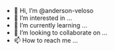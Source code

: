 - 👋 Hi, I’m @anderson-veloso
- 👀 I’m interested in ...
- 🌱 I’m currently learning ...
- 💞️ I’m looking to collaborate on ...
- 📫 How to reach me ...

<!---
anderson-veloso/anderson-veloso is a ✨ special ✨ repository because its `README.md` (this file) appears on your GitHub profile.
You can click the Preview link to take a look at your changes.
--->
